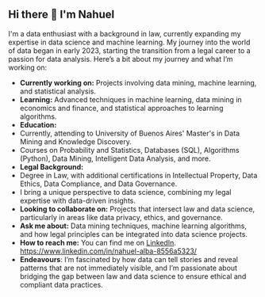 ## Hi there 👋 I'm Nahuel 

I'm a data enthusiast with a background in law, currently expanding my expertise in data science and machine learning. My journey into the world of data began in early 2023, starting the transition from a legal career to a passion for data analysis. Here’s a bit about my journey and what I’m working on:

-  **Currently working on:** Projects involving data mining, machine learning, and statistical analysis.
-  **Learning:** Advanced techniques in machine learning, data mining in economics and finance, and statistical approaches to learning algorithms.
-  **Education:**
  - Currently, attending to University of Buenos Aires' Master's in Data Mining and Knowledge Discovery.
  - Courses on Probability and Statistics, Databases (SQL), Algorithms (Python), Data Mining, Intelligent Data Analysis, and more.
-  **Legal Background:** 
  - Degree in Law, with additional certifications in Intellectual Property, Data Ethics, Data Compliance, and Data Governance.
  - I bring a unique perspective to data science, combining my legal expertise with data-driven insights.
-  **Looking to collaborate on:** Projects that intersect law and data science, particularly in areas like data privacy, ethics, and governance.
-  **Ask me about:** Data mining techniques, machine learning algorithms, and how legal principles can be integrated into data science projects.
-  **How to reach me:** You can find me on [LinkedIn]([https://www.linkedin.com/in/nahuel-alba-8556a5323/]).
https://www.linkedin.com/in/nahuel-alba-8556a5323/
- **Endeavours**: I’m fascinated by how data can tell stories and reveal patterns that are not immediately visible, and I’m passionate about bridging the gap between law and data science to ensure ethical and compliant data practices.
